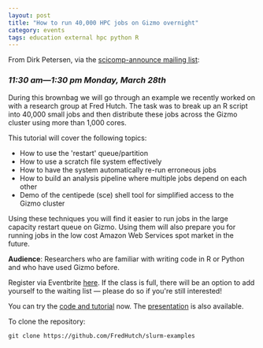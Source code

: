 ```yaml
---
layout: post
title: "How to run 40,000 HPC jobs on Gizmo overnight"
category: events
tags: education external hpc python R
---
```


From Dirk Petersen, via the [scicomp-announce mailing list](https://lists.fhcrc.org/mailman/listinfo/scicomp-announce):

### *11:30 am&mdash;1:30 pm Monday, March 28th*

During this brownbag we will go through an example we recently worked on with a research group at Fred Hutch.
The task was to break up an R script into 40,000 small jobs and then distribute these jobs across the Gizmo cluster using more than 1,000 cores.

This tutorial will cover the following topics:

* How to use the 'restart' queue/partition
* How to use a scratch file system effectively
* How to have the system automatically re-run erroneous jobs
* How to build an analysis pipeline where multiple jobs depend on each other
* Demo of the centipede (sce) shell tool for simplified access to the Gizmo cluster

Using these techniques you will find it easier to run jobs in the large capacity restart queue on Gizmo.
Using them will also prepare you for running jobs in the low cost Amazon Web Services spot market in the future.

**Audience**: Researchers who are familiar with writing code in R or Python and who have used Gizmo before.

Register via Eventbrite [here](https://www.eventbrite.com/e/how-to-run-40000-restartable-hpc-jobs-on-gizmo-overnight-brown-bag-tickets-23064573761).
If the class is full, there will be an option to add yourself to the waiting list &mdash; please do so if you're still interested!

You can try the [code and tutorial](https://github.com/FredHutch/slurm-examples/tree/master/centipede) now.
The [presentation](http://fredhutch.github.io/slurm-examples/centipede.html) is also available.

To clone the repository:

```
git clone https://github.com/FredHutch/slurm-examples
```
